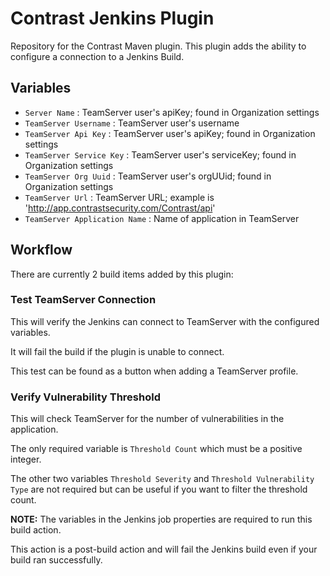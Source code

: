# Contrast Jenkins Plugin

Repository for the Contrast Maven plugin. This plugin adds the ability to configure a connection to a Jenkins Build.

## Variables

* `Server Name`                 : TeamServer user's apiKey; found in Organization settings
* `TeamServer Username`         : TeamServer user's username
* `TeamServer Api Key`          : TeamServer user's apiKey; found in Organization settings
* `TeamServer Service Key`      : TeamServer user's serviceKey; found in Organization settings
* `TeamServer Org Uuid`         : TeamServer user's orgUUid; found in Organization settings
* `TeamServer Url`              : TeamServer URL; example is 'http://app.contrastsecurity.com/Contrast/api'
* `TeamServer Application Name` : Name of application in TeamServer

## Workflow

There are currently 2 build items added by this plugin:

### Test TeamServer Connection

This will verify the Jenkins can connect to TeamServer with the configured variables.

It will fail the build if the plugin is unable to connect.

This test can be found as a button when adding a TeamServer profile.

### Verify Vulnerability Threshold 

This will check TeamServer for the number of vulnerabilities in the application.

The only required variable is `Threshold Count` which must be a positive integer.

The other two variables `Threshold Severity` and `Threshold Vulnerability Type` are not required but can be useful if you want to filter the threshold count.

**NOTE:** The variables in the Jenkins job properties are required to run this build action.

This action is a post-build action and will fail the Jenkins build even if your build ran successfully.
